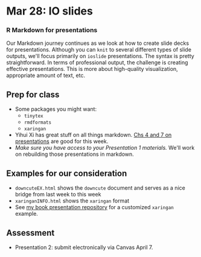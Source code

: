# Mar 28: IO slides 
### R Markdown for presentations

Our Markdown journey continues as we look at how to create slide decks for presentations. Although you can `knit` to several different types of slide outputs, we'll focus primarily on `ioslide` presentations. The syntax is pretty straightforward. In terms of professional output, the challenge is creating effective presentations. This is more about high-quality visualization, appropriate amount of text, etc.  

## Prep for class
- Some packages you might want:
  - `tinytex`
  - `rmdformats`
  - `xaringan`
- Yihui Xi has great stuff on all things markdown. [Chs 4 and 7 on presentations](https://bookdown.org/yihui/rmarkdown/ioslides-presentation.html) are good for this week.
- *Make sure you have access to your Presentation 1 materials.* We'll work on rebuilding those presentations in markdown.

## Examples for our consideration
- `downcuteEX.html` shows the `downcute` document and serves as a nice bridge from last week to this week
- `xaringanINFO.html` shows the `xaringan` format
- See [my book presentation repository](https://github.com/austin-hart-pols/qualitycontrol) for a customized `xaringan` example.



## Assessment
- Presentation 2: submit electronically via Canvas April 7.
